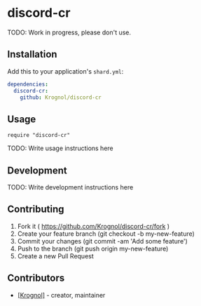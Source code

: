 # discord-cr

TODO: Work in progress, please don't use.

## Installation


Add this to your application's `shard.yml`:

```yaml
dependencies:
  discord-cr:
    github: Krognol/discord-cr
```


## Usage


```crystal
require "discord-cr"
```


TODO: Write usage instructions here

## Development

TODO: Write development instructions here

## Contributing

1. Fork it ( https://github.com/Krognol/discord-cr/fork )
2. Create your feature branch (git checkout -b my-new-feature)
3. Commit your changes (git commit -am 'Add some feature')
4. Push to the branch (git push origin my-new-feature)
5. Create a new Pull Request

## Contributors

- [[Krognol]](https://github.com/Krognol)  - creator, maintainer
